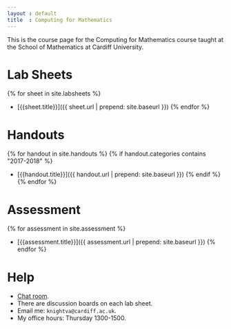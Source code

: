 ```yaml
---
layout : default
title  : Computing for Mathematics
---
```


This is the course page for the Computing for Mathematics course taught at the
School of Mathematics at Cardiff University.

# Lab Sheets

{% for sheet in site.labsheets %}
- [{{sheet.title}}]({{ sheet.url | prepend: site.baseurl }})
{% endfor %}

# Handouts

{% for handout in site.handouts %}
    {% if handout.categories contains "2017-2018" %}
- [{{handout.title}}]({{ handout.url | prepend: site.baseurl }})
    {% endif %}
{% endfor %}

# Assessment

{% for assessment in site.assessment %}
- [{{assessment.title}}]({{ assessment.url | prepend: site.baseurl }})
{% endfor %}


# Help

- [Chat room](https://gitter.im/computing-for-mathematics/Lobby).
- There are discussion boards on each lab sheet.
- Email me: `knightva@cardiff.ac.uk`.
- My office hours: Thursday 1300-1500.
